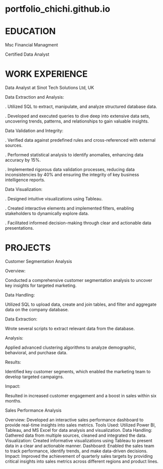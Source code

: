 # portfolio_chichi.github.io
# EDUCATION
Msc Financial Managment 

Certified Data Analyst

# WORK EXPERIENCE
Data Analyst at Sinot Tech Solutions Ltd, UK

Data Extraction and Analysis:

. Utilized SQL to extract, manipulate, and analyze structured database data.

. Developed and executed queries to dive deep into extensive data sets, uncovering trends, patterns, and relationships to gain valuable insights.

Data Validation and Integrity:

. Verified data against predefined rules and cross-referenced with external sources.

. Performed statistical analysis to identify anomalies, enhancing data accuracy by 15%.

. Implemented rigorous data validation processes, reducing data inconsistencies by 40% and ensuring the integrity of key business intelligence reports.

Data Visualization:

. Designed intuitive visualizations using Tableau.

. Created interactive elements and implemented filters, enabling stakeholders to dynamically explore data.

. Facilitated informed decision-making through clear and actionable data presentations.

# PROJECTS
Customer Segmentation Analysis

Overview: 

Conducted a comprehensive customer segmentation analysis to uncover key insights for targeted marketing.

Data Handling:

Utilized SQL to upload data, create and join tables, and filter and aggregate data on the company database.

Data Extraction:

Wrote several scripts to extract relevant data from the database.

Analysis:

Applied advanced clustering algorithms to analyze demographic, behavioral, and purchase data.

Results: 

Identified key customer segments, which enabled the marketing team to develop targeted campaigns.

Impact: 

Resulted in increased customer engagement and a boost in sales within six months.

Sales Performance Analysis

Overview: Developed an interactive sales performance dashboard to provide real-time insights into sales metrics.
Tools Used: Utilized Power BI, Tableau, and MS Excel for data analysis and visualization.
Data Handling: Gathered data from multiple sources, cleaned and integrated the data.
Visualization: Created informative visualizations using Tableau to present data in a clear and actionable manner.
Dashboard: Enabled the sales team to track performance, identify trends, and make data-driven decisions.
Impact: Improved the achievement of quarterly sales targets by providing critical insights into sales metrics across different regions and product lines.

